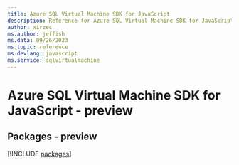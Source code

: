 ```yaml
---
title: Azure SQL Virtual Machine SDK for JavaScript
description: Reference for Azure SQL Virtual Machine SDK for JavaScript
author: xirzec
ms.author: jeffish
ms.data: 09/26/2023
ms.topic: reference
ms.devlang: javascript
ms.service: sqlvirtualmachine
---
```

# Azure SQL Virtual Machine SDK for JavaScript - preview
## Packages - preview
[!INCLUDE [packages](sql-virtual-machine-index.md)]
